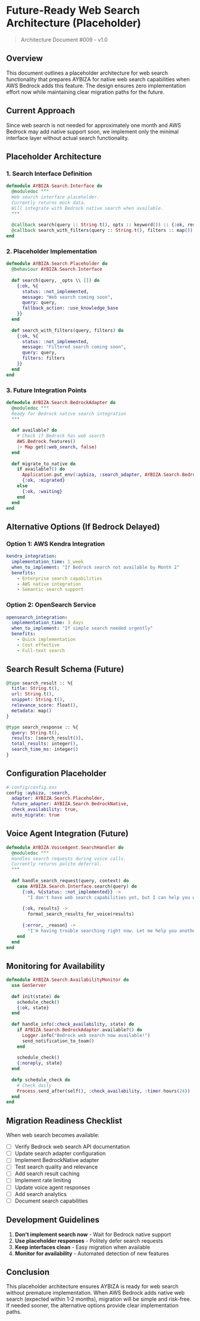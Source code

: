 # Future-Ready Web Search Architecture (Placeholder)
> Architecture Document #009 - v1.0

## Overview

This document outlines a placeholder architecture for web search functionality that prepares AYBIZA for native web search capabilities when AWS Bedrock adds this feature. The design ensures zero implementation effort now while maintaining clear migration paths for the future.

## Current Approach

Since web search is not needed for approximately one month and AWS Bedrock may add native support soon, we implement only the minimal interface layer without actual search functionality.

## Placeholder Architecture

### 1. Search Interface Definition

```elixir
defmodule AYBIZA.Search.Interface do
  @moduledoc """
  Web search interface placeholder.
  Currently returns mock data.
  Will integrate with Bedrock native search when available.
  """
  
  @callback search(query :: String.t(), opts :: keyword()) :: {:ok, results} | {:error, reason}
  @callback search_with_filters(query :: String.t(), filters :: map()) :: {:ok, results} | {:error, reason}
end
```

### 2. Placeholder Implementation

```elixir
defmodule AYBIZA.Search.Placeholder do
  @behaviour AYBIZA.Search.Interface
  
  def search(query, _opts \\ []) do
    {:ok, %{
      status: :not_implemented,
      message: "Web search coming soon",
      query: query,
      fallback_action: :use_knowledge_base
    }}
  end
  
  def search_with_filters(query, filters) do
    {:ok, %{
      status: :not_implemented,
      message: "Filtered search coming soon",
      query: query,
      filters: filters
    }}
  end
end
```

### 3. Future Integration Points

```elixir
defmodule AYBIZA.Search.BedrockAdapter do
  @moduledoc """
  Ready for Bedrock native search integration
  """
  
  def available? do
    # Check if Bedrock has web search
    AWS.Bedrock.features()
    |> Map.get(:web_search, false)
  end
  
  def migrate_to_native do
    if available?() do
      Application.put_env(:aybiza, :search_adapter, AYBIZA.Search.BedrockNative)
      {:ok, :migrated}
    else
      {:ok, :waiting}
    end
  end
end
```

## Alternative Options (If Bedrock Delayed)

### Option 1: AWS Kendra Integration

```yaml
kendra_integration:
  implementation_time: 1_week
  when_to_implement: "If Bedrock search not available by Month 2"
  benefits:
    - Enterprise search capabilities
    - AWS native integration
    - Semantic search support
```

### Option 2: OpenSearch Service

```yaml
opensearch_integration:
  implementation_time: 3_days
  when_to_implement: "If simple search needed urgently"
  benefits:
    - Quick implementation
    - Cost effective
    - Full-text search
```

## Search Result Schema (Future)

```elixir
@type search_result :: %{
  title: String.t(),
  url: String.t(),
  snippet: String.t(),
  relevance_score: float(),
  metadata: map()
}

@type search_response :: %{
  query: String.t(),
  results: [search_result()],
  total_results: integer(),
  search_time_ms: integer()
}
```

## Configuration Placeholder

```elixir
# config/config.exs
config :aybiza, :search,
  adapter: AYBIZA.Search.Placeholder,
  future_adapter: AYBIZA.Search.BedrockNative,
  check_availability: true,
  auto_migrate: true
```

## Voice Agent Integration (Future)

```elixir
defmodule AYBIZA.VoiceAgent.SearchHandler do
  @moduledoc """
  Handles search requests during voice calls.
  Currently returns polite deferral.
  """
  
  def handle_search_request(query, context) do
    case AYBIZA.Search.Interface.search(query) do
      {:ok, %{status: :not_implemented}} ->
        "I don't have web search capabilities yet, but I can help you with information from our knowledge base."
      
      {:ok, results} ->
        format_search_results_for_voice(results)
      
      {:error, _reason} ->
        "I'm having trouble searching right now. Let me help you another way."
    end
  end
end
```

## Monitoring for Availability

```elixir
defmodule AYBIZA.Search.AvailabilityMonitor do
  use GenServer
  
  def init(state) do
    schedule_check()
    {:ok, state}
  end
  
  def handle_info(:check_availability, state) do
    if AYBIZA.Search.BedrockAdapter.available?() do
      Logger.info("Bedrock web search now available!")
      send_notification_to_team()
    end
    
    schedule_check()
    {:noreply, state}
  end
  
  defp schedule_check do
    # Check daily
    Process.send_after(self(), :check_availability, :timer.hours(24))
  end
end
```

## Migration Readiness Checklist

When web search becomes available:

- [ ] Verify Bedrock web search API documentation
- [ ] Update search adapter configuration
- [ ] Implement BedrockNative adapter
- [ ] Test search quality and relevance
- [ ] Add search result caching
- [ ] Implement rate limiting
- [ ] Update voice agent responses
- [ ] Add search analytics
- [ ] Document search capabilities

## Development Guidelines

1. **Don't implement search now** - Wait for Bedrock native support
2. **Use placeholder responses** - Politely defer search requests
3. **Keep interfaces clean** - Easy migration when available
4. **Monitor for availability** - Automated detection of new features

## Conclusion

This placeholder architecture ensures AYBIZA is ready for web search without premature implementation. When AWS Bedrock adds native web search (expected within 1-2 months), migration will be simple and risk-free. If needed sooner, the alternative options provide clear implementation paths.